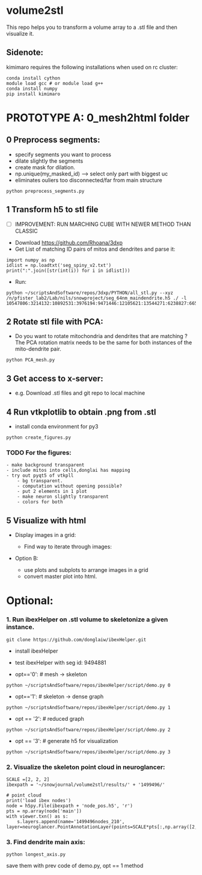 # volume2stl
This repo helps you to transform a volume array to a .stl file and then visualize it.

## Sidenote:
kimimaro requires the following installations when used on rc cluster:
```
conda install cython
module load gcc # or module load g++
conda install numpy
pip install kimimaro
```

# PROTOTYPE A: 0_mesh2html folder

0 Preprocess segments:
-
- specify segments you want to process
- dilate slightly the segments
- create mask for dilation.
- np.unique(my_masked_id) --> select only part with biggest uc
- eliminates ouliers too disconnected/far from main structure
```
python preprocess_segments.py
```

1 Transform h5 to stl file
-
- [ ] IMPROVEMENT: RUN MARCHING CUBE WITH NEWER METHOD THAN CLASSIC 
- Download https://github.com/Rhoana/3dxp 
- Get List of matching ID pairs of mitos and dendrites and parse it: 
```
import numpy as np
idlist = np.loadtxt('seg_spiny_v2.txt')
print(":".join([str(int(i)) for i in idlist]))
```
- Run:
```
python ~/scriptsAndSoftware/repos/3dxp/PYTHON/all_stl.py --xyz /n/pfister_lab2/Lab/nils/snowproject/seg_64nm_maindendrite.h5 ./ -l 10547806:3214132:10892531:3976194:9471446:12105621:13544271:6238827:6659767:9387188:918525:15221648:5793428:1499496:12570277:2927761
```

2 Rotate stl file with PCA:
-
- Do you want to rotate mitochondria and dendrites that are matching ? The PCA rotation matrix needs to be the same for both instances of the mito-dendrite pair.
```
python PCA_mesh.py
```

3 Get access to x-server:
-
- e.g. Download .stl files and git repo to local machine

4 Run vtkplotlib to obtain .png from .stl
-
- install conda environment for py3
```
python create_figures.py
```

### TODO For the figures:
    - make background transparent
    - include mitos into cells,donglai has mapping
    - try out pyqt5 of vtkpll
        - bg transparent.
        - computation without opening possible?
        - put 2 elements in 1 plot
        - make neuron slightly transparent
        - colors for both
        
5 Visualize with html
-
- Display images in a grid:
    - Find way to iterate through images:


- Option B:
    - use plots and subplots to arrange images in a grid
    - convert master plot into html.
    

# Optional: 
### 1. Run ibexHelper on .stl volume to skeletonize a given instance.
```
git clone https://github.com/donglaiw/ibexHelper.git
```
- install ibexHelper
- test ibexHelper with seg id: 9494881

- opt=='0': # mesh -> skeleton
```
python ~/scriptsAndSoftware/repos/ibexHelper/script/demo.py 0
```
- opt=='1': # skeleton -> dense graph
```
python ~/scriptsAndSoftware/repos/ibexHelper/script/demo.py 1
```
- opt == '2': # reduced graph
```
python ~/scriptsAndSoftware/repos/ibexHelper/script/demo.py 2
```
- opt == '3': # generate h5 for visualization
```
python ~/scriptsAndSoftware/repos/ibexHelper/script/demo.py 3
```

### 2. Visualize the skeleton  point cloud in neuroglancer:
```
SCALE =[2, 2, 2]    
ibexpath = '~/snowjournal/volume2stl/results/' + '1499496/'

# point cloud
print('load ibex nodes')
node = h5py.File(ibexpath + 'node_pos.h5', 'r')
pts = np.array(node['main'])
with viewer.txn() as s:
    s.layers.append(name='1499496nodes_210', layer=neuroglancer.PointAnnotationLayer(points=SCALE*pts[:,np.array([2,1,0])]))
```

### 3. Find dendrite main axis:
```
python longest_axis.py
```    
save them with prev code of demo.py, opt == 1 method
